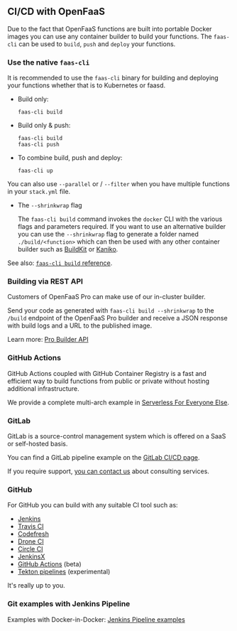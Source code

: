 ## CI/CD with OpenFaaS

Due to the fact that OpenFaaS functions are built into portable Docker images you can use any container builder to build your functions. The `faas-cli` can be used to `build`, `push` and `deploy` your functions.

### Use the native `faas-cli`

It is recommended to use the `faas-cli` binary for building and deploying your functions whether that is to Kubernetes or faasd.

* Build only:
    ```
    faas-cli build
    ```

* Build only & push:

    ```
    faas-cli build
    faas-cli push
    ```

* To combine build, push and deploy:
    ```
    faas-cli up
    ```

You can also use `--parallel` or / `--filter` when you have multiple functions in your `stack.yml` file.

* The `--shrinkwrap` flag

    The `faas-cli build` command invokes the `docker` CLI with the various flags and parameters required. If you want to use an alternative builder you can use the `--shrinkwrap` flag to generate a folder named `./build/<function>` which can then be used with any other container builder such as [BuildKit](https://github.com/moby/buildkit) or [Kaniko](https://blog.alexellis.io/quick-look-at-google-kaniko/).

See also: [`faas-cli build` reference](/cli/build/).

### Building via REST API

Customers of OpenFaaS Pro can make use of our in-cluster builder.

Send your code as generated with `faas-cli build --shrinkwrap` to the `/build` endpoint of the OpenFaaS Pro builder and receive a JSON response with build logs and a URL to the published image.

Learn more: [Pro Builder API](/openfaas-pro/builder/)

### GitHub Actions

GitHub Actions coupled with GitHub Container Registry is a fast and efficient way to build functions from public or private without hosting additional infrastructure.

We provide a complete multi-arch example in [Serverless For Everyone Else](http://store.openfaas.com/l/serverless-for-everyone-else).

### GitLab

GitLab is a source-control management system which is offered on a SaaS or self-hosted basis.

You can find a GitLab pipeline example on the [GitLab CI/CD page](../gitlab/).

If you require support, [you can contact us](https://openfaas.com/support/) about consulting services.

### GitHub

For GitHub you can build with any suitable CI tool such as:

* [Jenkins](https://jenkins.io)
* [Travis CI](https://travis-ci.org)
* [Codefresh](https://codefresh.io)
* [Drone CI](https://drone.io)
* [Circle CI](https://circleci.com/)
* [JenkinsX](https://jenkins.io/projects/jenkins-x/)
* [GitHub Actions](https://github.com/features/actions) (beta)
* [Tekton pipelines](https://github.com/tektoncd/pipeline) (experimental)

It's really up to you.

### Git examples with Jenkins Pipeline

Examples with Docker-in-Docker: [Jenkins Pipeline examples](../jenkins/)
